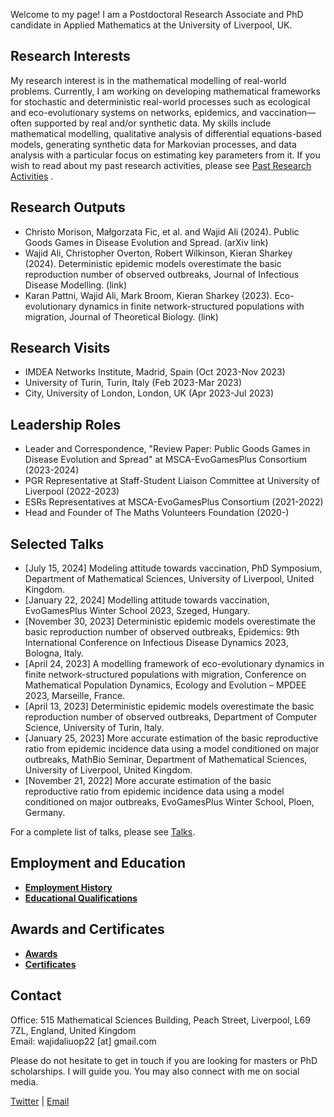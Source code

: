 Welcome to my page!  I am a Postdoctoral Research Associate and PhD candidate in Applied Mathematics at the University of Liverpool, UK.

## Research Interests

My research interest is in the mathematical modelling of real-world problems. Currently, I am working on developing mathematical frameworks for stochastic and deterministic real-world processes such as ecological and eco-evolutionary systems on networks, epidemics, and vaccination—often supported by real and/or synthetic data. My skills include mathematical modelling, qualitative analysis of differential equations-based models, generating synthetic data for Markovian processes, and data analysis with a particular focus on estimating key parameters from it. If you wish to read about my past research activities, please see [Past Research Activities](past_research_activities.md) .

## Research Outputs

- Christo Morison, Małgorzata Fic, et al. and Wajid Ali (2024). Public Goods Games in Disease Evolution and Spread. (arXiv link)
- Wajid Ali, Christopher Overton, Robert Wilkinson, Kieran Sharkey (2024). Deterministic epidemic models overestimate the basic reproduction number of observed outbreaks, Journal of Infectious Disease Modelling. (link)
- Karan Pattni, Wajid Ali, Mark Broom, Kieran Sharkey (2023). Eco-evolutionary dynamics in finite network-structured populations with migration, Journal of Theoretical Biology. (link)

## Research Visits

- IMDEA Networks Institute, Madrid, Spain (Oct 2023-Nov 2023)
- University of Turin, Turin, Italy (Feb 2023-Mar 2023)
- City, University of London, London, UK (Apr 2023-Jul 2023)

## Leadership Roles

- Leader and Correspondence, "Review Paper: Public Goods Games in Disease Evolution and Spread" at MSCA-EvoGamesPlus Consortium (2023-2024)
- PGR Representative at Staff-Student Liaison Committee at University of Liverpool (2022-2023)
- ESRs Representatives at MSCA-EvoGamesPlus Consortium (2021-2022)
- Head and Founder of The Maths Volunteers Foundation (2020-)

## Selected Talks

- [July 15, 2024] Modeling attitude towards vaccination, PhD Symposium, Department of Mathematical Sciences, University of Liverpool, United Kingdom.
- [January 22, 2024] Modelling attitude towards vaccination, EvoGamesPlus Winter School 2023, Szeged, Hungary.
- [November 30, 2023] Deterministic epidemic models overestimate the basic reproduction number of observed outbreaks, Epidemics: 9th International Conference on Infectious Disease Dynamics 2023, Bologna, Italy.
- [April 24, 2023] A modelling framework of eco-evolutionary dynamics in finite network-structured populations with migration, Conference on Mathematical Population Dynamics, Ecology and Evolution – MPDEE 2023, Marseille, France.
- [April 13, 2023] Deterministic epidemic models overestimate the basic reproduction number of observed outbreaks, Department of Computer Science, University of Turin, Italy.
- [January 25, 2023] More accurate estimation of the basic reproductive ratio from epidemic incidence data using a model conditioned on major outbreaks, MathBio Seminar, Department of Mathematical Sciences, University of Liverpool, United Kingdom.
- [November 21, 2022] More accurate estimation of the basic reproductive ratio from epidemic incidence data using a model conditioned on major outbreaks, EvoGamesPlus Winter School, Ploen, Germany.

For a complete list of talks, please see [Talks](talks.md).

## Employment and Education

- **[Employment History](employment_education.md)**
- **[Educational Qualifications](employment_education.md)**

## Awards and Certificates

- **[Awards](awards_certificates.md)**
- **[Certificates](awards_certificates.md)**

## Contact

Office: 515 Mathematical Sciences Building, Peach Street, Liverpool, L69 7ZL, England, United Kingdom  
Email: wajidaliuop22 [at] gmail.com  

Please do not hesitate to get in touch if you are looking for masters or PhD scholarships. I will guide you. You may also connect with me on social media.

[Twitter](https://x.com/wajid_k1) | [Email](mailto:wajidaliuop22@gmail.com)

